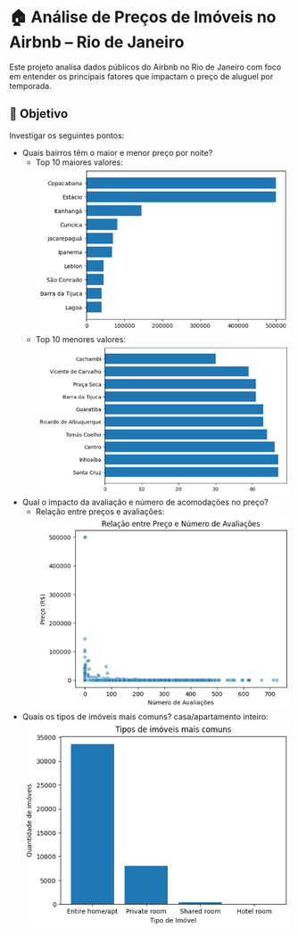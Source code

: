 # 🏠 Análise de Preços de Imóveis no Airbnb – Rio de Janeiro

Este projeto analisa dados públicos do Airbnb no Rio de Janeiro com foco em entender os principais fatores que impactam o preço de aluguel por temporada.

## 📌 Objetivo
Investigar os seguintes pontos:
- Quais bairros têm o maior e menor preço por noite?
    - Top 10 maiores valores: 
    ![alt text](images/graphics/maior_preco.png)
    - Top 10 menores valores: 
    ![alt text](images/graphics/menor_preco.png)
- Qual o impacto da avaliação e número de acomodações no preço?
    - Relação entre preços e avaliações: 
    ![alt text](images/graphics/preco_avaliacoes.png)
- Quais os tipos de imóveis mais comuns?
    casa/apartamento inteiro: 
    ![alt text](images/graphics/tipo_imovel.png)